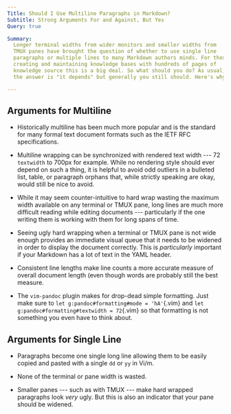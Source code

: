 ```yaml
---
Title: Should I Use Multiline Paragraphs in Markdown?
Subtitle: Strong Arguments For and Against, But Yes
Query: true

Summary:
  Longer terminal widths from wider monitors and smaller widths from
  TMUX panes have brought the question of whether to use single line
  paragraphs or multiple lines to many Markdown authors minds. For those
  creating and maintaining knowledge bases with hundreds of pages of
  knowledge source this is a big deal. So what should you do? As usual,
  the answer is "it depends" but generally you still should. Here's why.

---
```


## Arguments for Multiline

* Historically multiline has been much more popular and is the standard
  for many formal text document formats such as the IETF RFC
  specifications.

* Multiline wrapping can be synchronized with rendered text width --- 72
  `textwidth` to 700px for example. While no rendering style should ever
  depend on such a thing, it is helpful to avoid odd outliers in a
  bulleted list, table, or paragraph orphans that, while strictly
  speaking are okay, would still be nice to avoid.

* While it may seem counter-intuitive to hard wrap wasting the maximum
  width available on any terminal or TMUX pane, long lines are much more
  difficult reading while editing documents --- particularly if the one
  writing them is working with them for long spans of time.

* Seeing ugly hard wrapping when a terminal or TMUX pane is not wide
  enough provides an immediate visual queue that it needs to be widened
  in order to display the document correctly. This is *particularly*
  important if your Markdown has a lot of text in the YAML header.

* Consistent line lengths make line counts a more accurate measure of
  overall document length (even though words are probably still the best
  measure.

* The `vim-pandoc` plugin makes for drop-dead simple formatting. Just
  make sure to `let g:pandoc#formatting#mode = 'hA'`{.vim} and `let
  g:pandoc#formatting#textwidth = 72`{.vim} so that formatting is not
  something you even have to think about.

## Arguments for Single Line

* Paragraphs become one single long line allowing them to be easily
  copied and pasted with a single `dd` or `yy` in Vi/m.

* None of the terminal or pane width is wasted.

* Smaller panes --- such as with TMUX --- make hard wrapped paragraphs
  look *very* ugly. But this is also an indicator that your pane should
  be widened.
